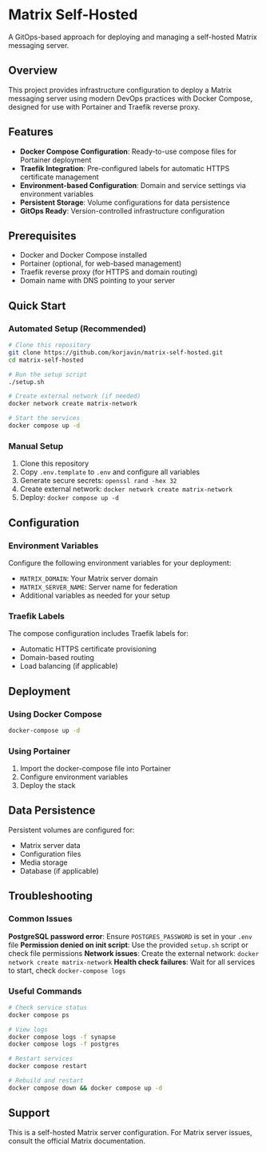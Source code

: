 # Matrix Self-Hosted

A GitOps-based approach for deploying and managing a self-hosted Matrix messaging server.

## Overview

This project provides infrastructure configuration to deploy a Matrix messaging server using modern DevOps practices with Docker Compose, designed for use with Portainer and Traefik reverse proxy.

## Features

- **Docker Compose Configuration**: Ready-to-use compose files for Portainer deployment
- **Traefik Integration**: Pre-configured labels for automatic HTTPS certificate management
- **Environment-based Configuration**: Domain and service settings via environment variables
- **Persistent Storage**: Volume configurations for data persistence
- **GitOps Ready**: Version-controlled infrastructure configuration

## Prerequisites

- Docker and Docker Compose installed
- Portainer (optional, for web-based management)
- Traefik reverse proxy (for HTTPS and domain routing)
- Domain name with DNS pointing to your server

## Quick Start

### Automated Setup (Recommended)

```bash
# Clone this repository
git clone https://github.com/korjavin/matrix-self-hosted.git
cd matrix-self-hosted

# Run the setup script
./setup.sh

# Create external network (if needed)
docker network create matrix-network

# Start the services  
docker compose up -d
```

### Manual Setup

1. Clone this repository
2. Copy `.env.template` to `.env` and configure all variables
3. Generate secure secrets: `openssl rand -hex 32`
4. Create external network: `docker network create matrix-network`
5. Deploy: `docker compose up -d`

## Configuration

### Environment Variables

Configure the following environment variables for your deployment:

- `MATRIX_DOMAIN`: Your Matrix server domain
- `MATRIX_SERVER_NAME`: Server name for federation
- Additional variables as needed for your setup

### Traefik Labels

The compose configuration includes Traefik labels for:
- Automatic HTTPS certificate provisioning
- Domain-based routing
- Load balancing (if applicable)

## Deployment

### Using Docker Compose

```bash
docker-compose up -d
```

### Using Portainer

1. Import the docker-compose file into Portainer
2. Configure environment variables
3. Deploy the stack

## Data Persistence

Persistent volumes are configured for:
- Matrix server data
- Configuration files
- Media storage
- Database (if applicable)

## Troubleshooting

### Common Issues

**PostgreSQL password error**: Ensure `POSTGRES_PASSWORD` is set in your `.env` file
**Permission denied on init script**: Use the provided `setup.sh` script or check file permissions
**Network issues**: Create the external network: `docker network create matrix-network`
**Health check failures**: Wait for all services to start, check `docker-compose logs`

### Useful Commands

```bash
# Check service status
docker compose ps

# View logs
docker compose logs -f synapse
docker compose logs -f postgres

# Restart services
docker compose restart

# Rebuild and restart
docker compose down && docker compose up -d
```

## Support

This is a self-hosted Matrix server configuration. For Matrix server issues, consult the official Matrix documentation.
